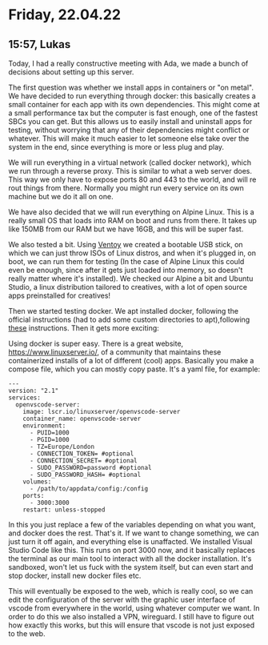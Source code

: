 # Friday, 22.04.22

## 15:57, Lukas

Today, I had a really constructive meeting with Ada, we made a bunch of decisions about setting up this server.

The first question was whether we install apps in containers or "on metal". We have decided to run everything through docker: this basically creates a small container for each app with its own dependencies. This might come at a small performance tax but the computer is fast enough, one of the fastest SBCs you can get. But this allows us to easily install and uninstall apps for testing, without worrying that any of their dependencies might conflict or whatever. This will make it much easier to let someone else take over the system in the end, since everything is more or less plug and play.

We will run everything in a virtual network (called docker network), which we run through a reverse proxy. This is similar to what a web server does. This way we only have to expose ports 80 and 443 to the world, and will re rout things from there. Normally you might run every service on its own machine but we do it all on one.

We have also decided that we will run everything on Alpine Linux. This is a really small OS that loads into RAM on boot and runs from there. It takes up like 150MB from our RAM but we have 16GB, and this will be super fast.

We also tested a bit. Using [Ventoy](https://www.ventoy.net/en/index.html) we created a bootable USB stick, on which we can just throw ISOs of Linux distros, and when it's plugged in, on boot, we can run them for testing (In the case of Alpine Linux this could even be enough, since after it gets just loaded into memory, so doesn't really matter where it's installed). We checked our Alpine a bit and Ubuntu Studio, a linux distribution tailored to creatives, with a lot of open source apps preinstalled for creatives!

Then we started testing docker. We apt installed docker, following the official instructions (had to add some custom directories to apt),following [these](https://docs.docker.com/engine/install/ubuntu/) instructions. Then it gets more exciting:

Using docker is super easy. There is a great website, <https://www.linuxserver.io/>, of a community that maintains these containerized installs of a lot of different (cool) apps. Basically you make a compose file, which you can mostly copy paste. It's a yaml file, for example:

```
---
version: "2.1"
services:
  openvscode-server:
    image: lscr.io/linuxserver/openvscode-server
    container_name: openvscode-server
    environment:
      - PUID=1000
      - PGID=1000
      - TZ=Europe/London
      - CONNECTION_TOKEN= #optional
      - CONNECTION_SECRET= #optional
      - SUDO_PASSWORD=password #optional
      - SUDO_PASSWORD_HASH= #optional
    volumes:
      - /path/to/appdata/config:/config
    ports:
      - 3000:3000
    restart: unless-stopped
```

In this you just replace a few of the variables depending on what you want, and docker does the rest. That's it. If we want to change something, we can just turn it off again, and everything else is unaffacted. We installed Visual Studio Code like this. This runs on port 3000 now, and it basically replaces the terminal as our main tool to interact with all the docker installation. It's sandboxed, won't let us fuck with the system itself, but can even start and stop docker, install new docker files etc.

This will eventually be exposed to the web, which is really cool, so we can edit the configuration of the server with the graphic user interface of vscode from everywhere in the world, using whatever computer we want. In order to do this we also installed a VPN, wireguard. I still have to figure out how exactly this works, but this will ensure that vscode is not just exposed to the web.